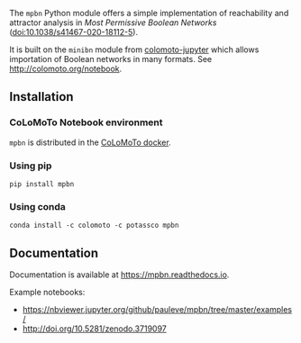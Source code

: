 
The `mpbn` Python module offers a simple implementation of reachability and attractor analysis in *Most Permissive Boolean Networks* ([doi:10.1038/s41467-020-18112-5](https://doi.org/10.1038/s41467-020-18112-5)).

It is built on the `minibn` module from [colomoto-jupyter](https://github.com/colomoto/colomoto-jupyter) which allows importation of Boolean networks in many formats. See http://colomoto.org/notebook.

## Installation

### CoLoMoTo Notebook environment

`mpbn` is distributed in the [CoLoMoTo docker](http://colomoto.org/notebook).

### Using pip

```
pip install mpbn
```

### Using conda
```
conda install -c colomoto -c potassco mpbn
```

## Documentation

Documentation is available at https://mpbn.readthedocs.io.

Example notebooks:
* https://nbviewer.jupyter.org/github/pauleve/mpbn/tree/master/examples/
* http://doi.org/10.5281/zenodo.3719097


[1]: https://arxiv.org/abs/1808.10240

